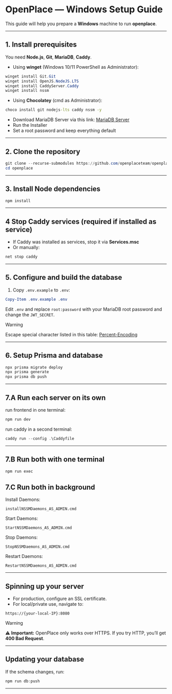 # OpenPlace — Windows Setup Guide

This guide will help you prepare a **Windows** machine to run **openplace**.

---

## 1. Install prerequisites

You need **Node.js**, **Git**, **MariaDB**, **Caddy**.

- Using **winget** (Windows 10/11 PowerShell as Administrator):

```powershell
winget install Git.Git
winget install OpenJS.NodeJS.LTS
winget install CaddyServer.Caddy
winget install nssm
```

- Using **Chocolatey** (cmd as Administrator):

```cmd
choco install git nodejs-lts caddy nssm -y
```

- Download MariaDB Server via this link: [MariaDB Server](https://mirror.mva-n.net/mariadb///mariadb-12.0.2/winx64-packages/mariadb-12.0.2-winx64.msi)
- Run the Installer
- Set a root password and keep everything default
  
---

## 2. Clone the repository

```powershell
git clone --recurse-submodules https://github.com/openplaceteam/openplace
cd openplace
```

---

## 3. Install Node dependencies

```powershell
npm install
```

---

## 4 Stop Caddy services (required if installed as service)

- If Caddy was installed as services, stop it via **Services.msc**  
- Or manually:

```powershell
net stop caddy
```

---

## 5. Configure and build the database

1. Copy `.env.example` to `.env`:

```powershell
Copy-Item .env.example .env
```

Edit `.env` and replace `root:password` with your MariaDB root password and change the `JWT_SECRET`.

> [!WARNING]
> Escape special character listed in this table: [Percent-Encoding](https://developer.mozilla.org/en-US/docs/Glossary/Percent-encoding)

---

## 6. Setup Prisma and database

```powershell
npx prisma migrate deploy
npx prisma generate
npx prisma db push
```

---

## 7.A Run each server on its own

run frontend in one terminal: 
```powershell
npm run dev
```
run caddy in a second terminal:
```powershell
caddy run --config .\Caddyfile
```

---

## 7.B Run both with one terminal

```cmd
npm run exec
```

## 7.C Run both in background

Install Daemons:
```
installNSSMDaemons_AS_ADMIN.cmd
```

Start Daemons:
```
StartNSSMDaemons_AS_ADMIN.cmd
```

Stop Daemons:
```
StopNSSMDaemons_AS_ADMIN.cmd
```

Restart Daemons:
```
RestartNSSMDaemons_AS_ADMIN.cmd
```


---

## Spinning up your server

- For production, configure an SSL certificate.  
- For local/private use, navigate to:

```
https://{your-local-IP}:8080
```

> [!WARNING]
> ⚠️ **Important:** OpenPlace only works over HTTPS. If you try HTTP, you’ll get **400 Bad Request**.


---

## Updating your database

If the schema changes, run:

```powershell
npm run db:push
```

---
